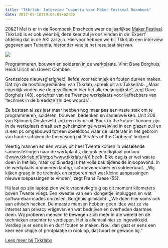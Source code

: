 ```yaml
---
title: "Tkkrlab: Interview Tubantia voor Maker Festival Roombeek"
date: 2017-05-10T19:05:01+02:00
---
```

20&21 Mei is er in de Roombeek Enschede weer de jaarlijkse [Maker Festival](http://makerfestivaltwente.nl/). TkkrLab is er ook weer bij, deze keer zul je ons vinden in de ‘Expert’ afdeling dat in de AKI zal zijn. Hiervoor hebben we bij TkkrLab een interview gegeven aan Tubantia, hieronder vind je het resultaat hiervan.

![](https://tkkrlab.nl/wordpress/wp-content/uploads/2017/05/willywortelTkkrlab-1024x684.jpeg)

Programmeren, bouwen en solderen in de werkplaats. Vlnr: Dave Borghuis, Heidi Ulrich en Govert Combee.

Grenzeloze nieuwsgierigheid, liefde voor techniek en fouten durven maken. Dat zijn de hoofdingrediënten van Tkkrlab, spreek uit als Tukkerlab. ,,Maar eigenlijk vinden we de gezelligheid hier het allerbelangrijkste”, zegt Dave Borghuis (48), oprichter van de Twentse werkplaats voor liefhebbers van ‘techniek in de breedste zin des woords’.

Ze bestaan al zes jaar maar hebben nog maar pas een vaste stek om te programmeren, solderen, bouwen, bedenken en samenwerken. Unit 208 van Spinnerij Oosterveld zou een decor uit ‘Back to the Future’ kunnen zijn. In de werkplaats draait een geheimzinnige wervelwind in een glazen zuil en is een pc omgebouwd tot een speeldoos waar de luisteraar in het gebrom van harde schijven de themasong uit ‘Pirates of the Caribean’ herkent.

Veertig mannen en één vrouw uit heel Twente komen in wisselende samenstellingen naar de werkplaats, die ook een digitaal podium ([www.tkkrlab.nl](http://www.tkkrlab.nl/)) heeft. Elke dag is er wel wat te doen in het lab, maar op dinsdag is het volle bak tijdens de inloopavond. In de werkplaats domineren laptop, schroevendraaier en soldeerbout. ,,Wij kijken graag in de techniek en proberen met wat kleine aanpassingen nieuwe toepassingen te vinden”, zegt Frans Faase (55).

Hij laat op zijn laptop zien welk vrachtvliegtuig op dit moment kilometers boven Twente vliegt. Een kwestie van een ‘dongeltje’ inpluggen en wat softwarebarricades omzeilen. Borghuis glimlacht. ,,We doen hier soms ook aan ethisch hacken. De meeste mensen hebben geen idee wat ze via internet aan privacy vrijgeven en wat bedrijven en overheden daarmee doen. Wij proberen mensen te bewegen zich meer in die wereld en de technieken erachter te verdiepen. Het is allemaal niet zo ingewikkeld. Verdiep je er eens in en durf fouten te maken. Nou, dan gaat er eens een keer een chipje of printplaatje in rook op, dat hoort er gewoon bij.”

[Lees meer bij Tkkrlab&raquo;](https://tkkrlab.nl/wordpress/interview-tubantia-voor-maker-festival-roombeek_2017_05_10)